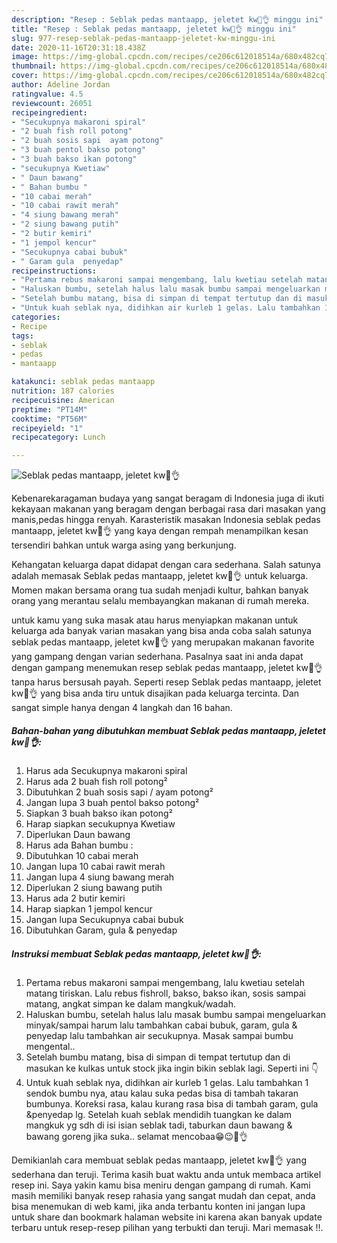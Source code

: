 ```yaml
---
description: "Resep : Seblak pedas mantaapp, jeletet kw🤤👌 minggu ini"
title: "Resep : Seblak pedas mantaapp, jeletet kw🤤👌 minggu ini"
slug: 977-resep-seblak-pedas-mantaapp-jeletet-kw-minggu-ini
date: 2020-11-16T20:31:18.438Z
image: https://img-global.cpcdn.com/recipes/ce206c612018514a/680x482cq70/seblak-pedas-mantaapp-jeletet-kw🤤👌-foto-resep-utama.jpg
thumbnail: https://img-global.cpcdn.com/recipes/ce206c612018514a/680x482cq70/seblak-pedas-mantaapp-jeletet-kw🤤👌-foto-resep-utama.jpg
cover: https://img-global.cpcdn.com/recipes/ce206c612018514a/680x482cq70/seblak-pedas-mantaapp-jeletet-kw🤤👌-foto-resep-utama.jpg
author: Adeline Jordan
ratingvalue: 4.5
reviewcount: 26051
recipeingredient:
- "Secukupnya makaroni spiral"
- "2 buah fish roll potong"
- "2 buah sosis sapi  ayam potong"
- "3 buah pentol bakso potong"
- "3 buah bakso ikan potong"
- "secukupnya Kwetiaw"
- " Daun bawang"
- " Bahan bumbu "
- "10 cabai merah"
- "10 cabai rawit merah"
- "4 siung bawang merah"
- "2 siung bawang putih"
- "2 butir kemiri"
- "1 jempol kencur"
- "Secukupnya cabai bubuk"
- " Garam gula  penyedap"
recipeinstructions:
- "Pertama rebus makaroni sampai mengembang, lalu kwetiau setelah matang tiriskan. Lalu rebus fishroll, bakso, bakso ikan, sosis sampai matang, angkat simpan ke dalam mangkuk/wadah."
- "Haluskan bumbu, setelah halus lalu masak bumbu sampai mengeluarkan minyak/sampai harum lalu tambahkan cabai bubuk, garam, gula &amp; penyedap lalu tambahkan air secukupnya. Masak sampai bumbu mengental.."
- "Setelah bumbu matang, bisa di simpan di tempat tertutup dan di masukan ke kulkas untuk stock jika ingin bikin seblak lagi. Seperti ini 👇"
- "Untuk kuah seblak nya, didihkan air kurleb 1 gelas. Lalu tambahkan 1 sendok bumbu nya, atau kalau suka pedas bisa di tambah takaran bumbunya. Koreksi rasa, kalau kurang rasa bisa di tambah garam, gula &amp;penyedap lg. Setelah kuah seblak mendidih tuangkan ke dalam mangkuk yg sdh di isi isian seblak tadi, taburkan daun bawang &amp; bawang goreng jika suka.. selamat mencobaa😁😉🤤👌"
categories:
- Recipe
tags:
- seblak
- pedas
- mantaapp

katakunci: seblak pedas mantaapp 
nutrition: 187 calories
recipecuisine: American
preptime: "PT14M"
cooktime: "PT56M"
recipeyield: "1"
recipecategory: Lunch

---
```



![Seblak pedas mantaapp, jeletet kw🤤👌](https://img-global.cpcdn.com/recipes/ce206c612018514a/680x482cq70/seblak-pedas-mantaapp-jeletet-kw🤤👌-foto-resep-utama.jpg)

Kebenarekaragaman budaya yang sangat beragam di Indonesia juga di ikuti kekayaan makanan yang beragam dengan berbagai rasa dari masakan yang manis,pedas hingga renyah. Karasteristik masakan Indonesia seblak pedas mantaapp, jeletet kw🤤👌 yang kaya dengan rempah menampilkan kesan tersendiri bahkan untuk warga asing yang berkunjung.




Kehangatan keluarga dapat didapat dengan cara sederhana. Salah satunya adalah memasak Seblak pedas mantaapp, jeletet kw🤤👌 untuk keluarga. Momen makan bersama orang tua sudah menjadi kultur, bahkan banyak orang yang merantau selalu membayangkan makanan di rumah mereka.

untuk kamu yang suka masak atau harus menyiapkan makanan untuk keluarga ada banyak varian masakan yang bisa anda coba salah satunya seblak pedas mantaapp, jeletet kw🤤👌 yang merupakan makanan favorite yang gampang dengan varian sederhana. Pasalnya saat ini anda dapat dengan gampang menemukan resep seblak pedas mantaapp, jeletet kw🤤👌 tanpa harus bersusah payah.
Seperti resep Seblak pedas mantaapp, jeletet kw🤤👌 yang bisa anda tiru untuk disajikan pada keluarga tercinta. Dan sangat simple hanya dengan 4 langkah dan 16 bahan.


<!--inarticleads1-->

##### Bahan-bahan yang dibutuhkan membuat Seblak pedas mantaapp, jeletet kw🤤👌:

1. Harus ada Secukupnya makaroni spiral
1. Harus ada 2 buah fish roll potong²
1. Dibutuhkan 2 buah sosis sapi / ayam potong²
1. Jangan lupa 3 buah pentol bakso potong²
1. Siapkan 3 buah bakso ikan potong²
1. Harap siapkan secukupnya Kwetiaw
1. Diperlukan  Daun bawang
1. Harus ada  Bahan bumbu :
1. Dibutuhkan 10 cabai merah
1. Jangan lupa 10 cabai rawit merah
1. Jangan lupa 4 siung bawang merah
1. Diperlukan 2 siung bawang putih
1. Harus ada 2 butir kemiri
1. Harap siapkan 1 jempol kencur
1. Jangan lupa Secukupnya cabai bubuk
1. Dibutuhkan  Garam, gula &amp; penyedap




<!--inarticleads2-->

##### Instruksi membuat  Seblak pedas mantaapp, jeletet kw🤤👌:

1. Pertama rebus makaroni sampai mengembang, lalu kwetiau setelah matang tiriskan. Lalu rebus fishroll, bakso, bakso ikan, sosis sampai matang, angkat simpan ke dalam mangkuk/wadah.
1. Haluskan bumbu, setelah halus lalu masak bumbu sampai mengeluarkan minyak/sampai harum lalu tambahkan cabai bubuk, garam, gula &amp; penyedap lalu tambahkan air secukupnya. Masak sampai bumbu mengental..
1. Setelah bumbu matang, bisa di simpan di tempat tertutup dan di masukan ke kulkas untuk stock jika ingin bikin seblak lagi. Seperti ini 👇
1. Untuk kuah seblak nya, didihkan air kurleb 1 gelas. Lalu tambahkan 1 sendok bumbu nya, atau kalau suka pedas bisa di tambah takaran bumbunya. Koreksi rasa, kalau kurang rasa bisa di tambah garam, gula &amp;penyedap lg. Setelah kuah seblak mendidih tuangkan ke dalam mangkuk yg sdh di isi isian seblak tadi, taburkan daun bawang &amp; bawang goreng jika suka.. selamat mencobaa😁😉🤤👌




Demikianlah cara membuat seblak pedas mantaapp, jeletet kw🤤👌 yang sederhana dan teruji. Terima kasih buat waktu anda untuk membaca artikel resep ini. Saya yakin kamu bisa meniru dengan gampang di rumah. Kami masih memiliki banyak resep rahasia yang sangat mudah dan cepat, anda bisa menemukan di web kami, jika anda terbantu konten ini jangan lupa untuk share dan bookmark halaman website ini karena akan banyak update terbaru untuk resep-resep pilihan yang terbukti dan teruji. Mari memasak !!. 
